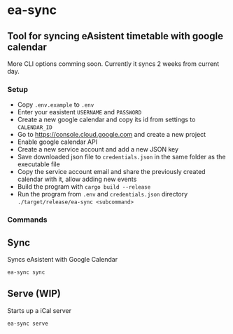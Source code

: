 # ea-sync

## Tool for syncing eAsistent timetable with google calendar

More CLI options comming soon. Currently it syncs 2 weeks from current day.

### Setup

- Copy `.env.example` to `.env`
- Enter your easistent `USERNAME` and `PASSWORD`
- Create a new google calendar and copy its id from settings to `CALENDAR_ID`
- Go to <https://console.cloud.google.com> and create a new project
- Enable google calendar API
- Create a new service account and add a new JSON key
- Save downloaded json file to `credentials.json` in the same folder as the executable file
- Copy the service account email and share the previously created calendar with it, allow adding new events
- Build the program with `cargo build --release`
- Run the program from `.env` and `credentials.json` directory `./target/release/ea-sync <subcommand>`

### Commands

## Sync

Syncs eAsistent with Google Calendar

`ea-sync sync`

## Serve (WIP)

Starts up a iCal server

`ea-sync serve`

